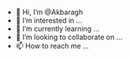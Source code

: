 - 👋 Hi, I’m @Akbaragh
- 👀 I’m interested in ...
- 🌱 I’m currently learning ...
- 💞️ I’m looking to collaborate on ...
- 📫 How to reach me ...

<!---
Akbaragh/Akbaragh is a ✨ special ✨ repository because its `README.md` (this file) appears on your GitHub profile.
You can click the Preview link to take a look at your changes.
--->
